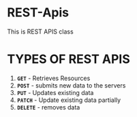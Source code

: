 # REST-Apis
This is REST APIS class

# TYPES OF REST APIS
1. **`GET`** - Retrieves Resources
2. **`POST`** - submits new data to the servers
3. **`PUT`** - Updates existing data
4. **`PATCH`** - Update existing data partially
5. **`DELETE`** - removes data
